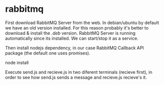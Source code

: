 # rabbitmq

First download RabbitMQ Server from the web. In debian/ubuntu by default we have an old version installed. For this reason probably it's better to download & install the *.deb* version. RabbitMQ Server is running automatically since its installed. We can start/stop it as a service.

Then install nodejs dependency, in our case RabbitMQ Callback API package (the default one uses promises).

node install

Execute send.js and recieve.js in two diferent terminals (recieve first), in order to see how send.js sends a message and recieve.js recieve's it.
